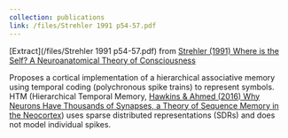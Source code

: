 ```yaml
---
collection: publications
link: /files/Strehler 1991 p54-57.pdf
---
```


[Extract](/files/Strehler 1991 p54-57.pdf) from [Strehler (1991) Where is the Self? A Neuroanatomical Theory of Consciousness](https://doi.org/10.1002/syn.890070105)

Proposes a cortical implementation of a hierarchical associative memory using temporal coding (polychronous spike trains) to represent symbols. HTM (Hierarchical Temporal Memory, [Hawkins & Ahmed (2016) Why Neurons Have Thousands of Synapses, a Theory of Sequence Memory in the Neocortex](https://doi.org/10.3389/fncir.2016.00023)) uses sparse distributed representations (SDRs) and does not model individual spikes.

